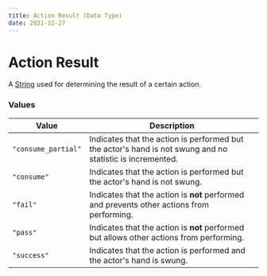 ```yaml
---
title: Action Result (Data Type)
date: 2021-12-27
---
```


# Action Result

A [String](string.md) used for determining the result of a certain action.

### Values

| Value               | Description                                                                                               |
| ------------------- | --------------------------------------------------------------------------------------------------------- |
| `"consume_partial"` | Indicates that the action is performed but the actor's hand is not swung and no statistic is incremented. |
| `"consume"`         | Indicates that the action is performed but the actor's hand is not swung.                                 |
| `"fail"`            | Indicates that the action is **not** performed and prevents other actions from performing.                |
| `"pass"`            | Indicates that the action is **not** performed but allows other actions from performing.                  |
| `"success"`         | Indicates that the action is performed and the actor's hand is swung.                                     |
